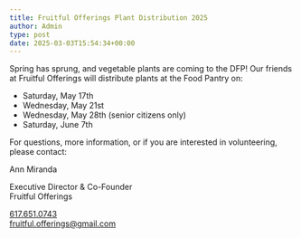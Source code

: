 ```yaml
---
title: Fruitful Offerings Plant Distribution 2025
author: Admin
type: post
date: 2025-03-03T15:54:34+00:00
---
```

Spring has sprung, and vegetable plants are coming to the DFP! Our friends at Fruitful Offerings will distribute plants at the Food Pantry on:

  * Saturday, May 17th
  * Wednesday, May 21st
  * Wednesday, May 28th (senior citizens only)
  * Saturday, June 7th

For questions, more information, or if you are interested in volunteering, please contact:

<div>
  <p>
    Ann Miranda
  </p>
  
  <div>
    Executive Director & Co-Founder
  </div>
  
  <div>
    Fruitful Offerings
  </div>
  
  <p>
    <a href="tel:+16176510743" target="_blank" rel="noopener">617.651.0743</a><br /> <a href="mailto:fruitful.offerings@gmail.com" target="_blank" rel="noopener">fruitful.offerings@gmail.com</a>
  </p>
</div>
